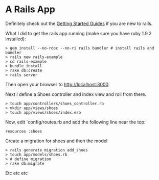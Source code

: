 # A Rails App

Definitely check out the [Getting Started Guides](http://edgeguides.rubyonrails.org/getting_started.html)
if you are new to rails.

What I did to get the rails app running (make sure you have ruby 1.9.2 installed):

    > gem install --no-rdoc --no-ri rails bundler # install rails and bundler
    > rails new rails-example
    > cd rails-example
    > bundle install
    > rake db:create
    > rails server

Then open your browser to [http://localhost:3000](http://localhost:3000/).

Next I define a Shoes controller and index view and roll from there.

    > touch app/controllers/shoes_controller.rb
    > mkdir app/views/shoes
    > touch app/views/shoes/index.erb

Now, edit `config/routes.rb and add the following line near the top:

    resources :shoes

Create a migration for shoes and then the model

    > rails generate migration add_shoes
    > touch app/models/shoes.rb
    > # define migration
    > rake db:migrate

Etc etc etc

